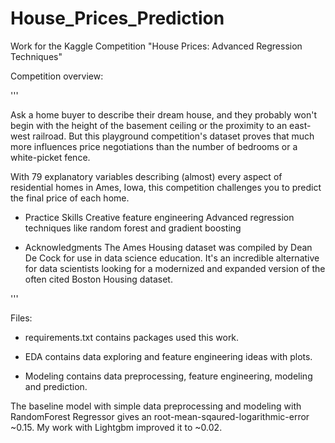 # House_Prices_Prediction

Work for the Kaggle Competition "House Prices: Advanced Regression Techniques"

Competition overview:

'''

Ask a home buyer to describe their dream house, and they probably won't begin with the height of the basement ceiling or the proximity to an east-west railroad. But this playground competition's dataset proves that much more influences price negotiations than the number of bedrooms or a white-picket fence.

With 79 explanatory variables describing (almost) every aspect of residential homes in Ames, Iowa, this competition challenges you to predict the final price of each home.

- Practice Skills
Creative feature engineering 
Advanced regression techniques like random forest and gradient boosting

- Acknowledgments
The Ames Housing dataset was compiled by Dean De Cock for use in data science education. It's an incredible alternative for data scientists looking for a modernized and expanded version of the often cited Boston Housing dataset. 

'''

Files:


- requirements.txt contains packages used this work.

- EDA contains data exploring and feature engineering ideas with plots.

- Modeling contains data preprocessing, feature engineering, modeling and prediction.

The baseline model with simple data preprocessing and modeling with RandomForest Regressor gives an root-mean-sqaured-logarithmic-error ~0.15. My work with Lightgbm improved it to ~0.02.
